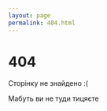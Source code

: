 ```yaml
---
layout: page
permalink: 404.html
---
```


# 404 

Сторінку не знайдено :(

Мабуть ви не туди тицяєте